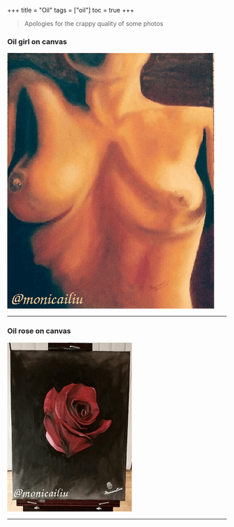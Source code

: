 +++
title = "Oil"
tags = ["oil"]
toc = true
+++

> Apologies for the crappy quality of some photos 

### Oil girl on canvas
![girl](/img/art/girl_oil.png)

---

### Oil rose on canvas
![rose](/img/art/rose.png)

---